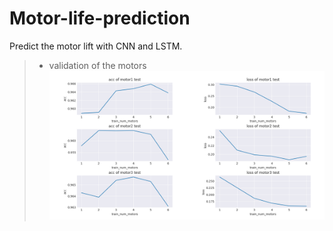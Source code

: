 # Motor-life-prediction
Predict the motor lift with CNN and LSTM.
>* validation of the motors
 ![cmd-markdown-logo](Figure_2.png)